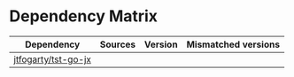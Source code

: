 # Dependency Matrix

Dependency | Sources | Version | Mismatched versions
---------- | ------- | ------- | -------------------
[jtfogarty/tst-go-jx](https://github.com/jtfogarty/tst-go-jx.git) |  | []() | 
